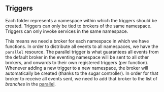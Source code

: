 ## Triggers
Each folder represents a namespace within which the triggers should be created.
Triggers can only be tied to brokers of the same namespace.
Triggers can only invoke services in the same namespace.

This means we need a broker for each namespace in which we have functions.
In order to distribute all events to all namespaces, we have the `parallel` resource.
The parallel trigger is what guarantees all events from the default broker in the eventing namespace will be sent to all other brokers, and onwards to their own registered triggers (per function).
Whenever adding a new trigger to a new namespace, the broker will automatically be created (thanks to the sugar controller).
In order for that broker to receive all events sent, we need to add that broker to the list of *branches* in the [parallel](./parallel.yaml).
